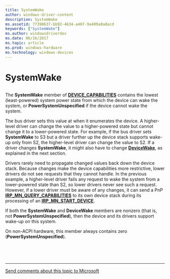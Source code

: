 ```yaml
---
title: SystemWake
author: windows-driver-content
description: SystemWake
ms.assetid: 77390637-bb92-4634-a407-9a409a8a8acd
keywords: ["SystemWake"]
ms.author: windowsdriverdev
ms.date: 06/16/2017
ms.topic: article
ms.prod: windows-hardware
ms.technology: windows-devices
---
```


# SystemWake


## <a href="" id="ddk-systemwake-kg"></a>


The **SystemWake** member of [**DEVICE\_CAPABILITIES**](https://msdn.microsoft.com/library/windows/hardware/ff543095) contains the lowest (least-powered) system power state from which the device can wake the system, or **PowerSystemUnspecified** if the device cannot wake the system.

The bus driver sets this value at when it enumerates the device. A higher-level driver can change the value to a higher-powered state but cannot change it to a lower-powered state. For example, if the bus driver sets **SystemWake** to S3 but a driver further up the device stack supports wake-up only from S2, the higher-level driver can change the value to S2. If a driver changes **SystemWake**, it might also have to change [**DeviceWake**](devicewake.md), as explained in the next section.

Drivers rarely need to propagate changed values back down the device stack. Because changes make the device capabilities more restrictive, lower drivers do not see requests that they cannot handle. In the previous example, a higher-level driver fails any request to wake the system from a lower-powered state than S2, so lower drivers never see such a request. However, if a lower driver must be aware of any changes, it can send a PnP [**IRP\_MN\_QUERY\_CAPABILITIES**](https://msdn.microsoft.com/library/windows/hardware/ff551664) to its own device stack during its processing of an [**IRP\_MN\_START\_DEVICE**](https://msdn.microsoft.com/library/windows/hardware/ff551749).

If both the **SystemWake** and **DeviceWake** members are nonzero (that is, not **PowerSystemUnspecified**), then the device and its drivers support wake-up on this system.

On non-ACPI hardware, this member always contains zero (**PowerSystemUnspecified**).

 

 


--------------------
[Send comments about this topic to Microsoft](mailto:wsddocfb@microsoft.com?subject=Documentation%20feedback%20%5Bkernel\kernel%5D:%20SystemWake%20%20RELEASE:%20%286/14/2017%29&body=%0A%0APRIVACY%20STATEMENT%0A%0AWe%20use%20your%20feedback%20to%20improve%20the%20documentation.%20We%20don't%20use%20your%20email%20address%20for%20any%20other%20purpose,%20and%20we'll%20remove%20your%20email%20address%20from%20our%20system%20after%20the%20issue%20that%20you're%20reporting%20is%20fixed.%20While%20we're%20working%20to%20fix%20this%20issue,%20we%20might%20send%20you%20an%20email%20message%20to%20ask%20for%20more%20info.%20Later,%20we%20might%20also%20send%20you%20an%20email%20message%20to%20let%20you%20know%20that%20we've%20addressed%20your%20feedback.%0A%0AFor%20more%20info%20about%20Microsoft's%20privacy%20policy,%20see%20http://privacy.microsoft.com/default.aspx. "Send comments about this topic to Microsoft")


